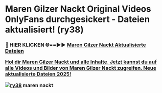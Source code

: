 # Maren Gilzer Nackt Original Videos 0nlyFans durchgesickert - Dateien aktualisiert! (ry38)

<h3>🔴 HIER KLICKEN 🌐==►► <a href="https://tinyurl.com/h6vf6nb8" rel="nofollow">Maren Gilzer Nackt Aktualisierte Dateien

Hol dir Maren Gilzer Nackt und alle Inhalte. Jetzt kannst du auf alle Videos und Bilder von Maren Gilzer Nackt zugreifen. Neue aktualisierte Dateien 2025!

[![ry38](https://i.imgur.com/sD4kR3V.gif)](https://tinyurl.com/h6vf6nb8)
maren nackt